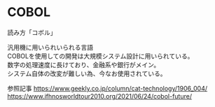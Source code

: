 # COBOL
読み方「コボル」
  
  
汎用機に用いられいられる言語  
COBOLを使用しての開発は大規模システム設計に用いられている。  
数字の処理速度に長けており、金融系や銀行がメイン。  
システム自体の改変が難しい為、今なお使用されている。

参照記事
https://www.geekly.co.jp/column/cat-technology/1906_004/  
https://www.ifhnosworldtour2010.org/2021/06/24/cobol-future/
